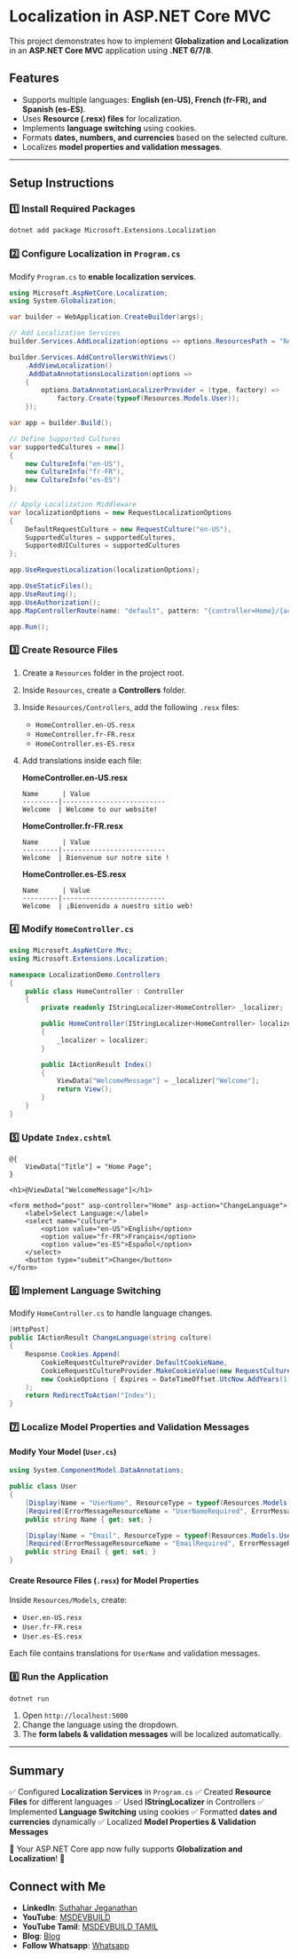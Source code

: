 # Localization in ASP.NET Core MVC

This project demonstrates how to implement **Globalization and Localization** in an **ASP.NET Core MVC** application using **.NET 6/7/8**.

## Features
- Supports multiple languages: **English (en-US), French (fr-FR), and Spanish (es-ES)**.
- Uses **Resource (.resx) files** for localization.
- Implements **language switching** using cookies.
- Formats **dates, numbers, and currencies** based on the selected culture.
- Localizes **model properties and validation messages**.

---

## Setup Instructions

### 1️⃣ Install Required Packages
```sh
dotnet add package Microsoft.Extensions.Localization
```

### 2️⃣ Configure Localization in `Program.cs`
Modify `Program.cs` to **enable localization services**.

```csharp
using Microsoft.AspNetCore.Localization;
using System.Globalization;

var builder = WebApplication.CreateBuilder(args);

// Add Localization Services
builder.Services.AddLocalization(options => options.ResourcesPath = "Resources");

builder.Services.AddControllersWithViews()
    .AddViewLocalization()
    .AddDataAnnotationsLocalization(options =>
    {
        options.DataAnnotationLocalizerProvider = (type, factory) =>
            factory.Create(typeof(Resources.Models.User));
    });

var app = builder.Build();

// Define Supported Cultures
var supportedCultures = new[]
{
    new CultureInfo("en-US"),
    new CultureInfo("fr-FR"),
    new CultureInfo("es-ES")
};

// Apply Localization Middleware
var localizationOptions = new RequestLocalizationOptions
{
    DefaultRequestCulture = new RequestCulture("en-US"),
    SupportedCultures = supportedCultures,
    SupportedUICultures = supportedCultures
};

app.UseRequestLocalization(localizationOptions);

app.UseStaticFiles();
app.UseRouting();
app.UseAuthorization();
app.MapControllerRoute(name: "default", pattern: "{controller=Home}/{action=Index}/{id?}");

app.Run();
```

### 3️⃣ Create Resource Files
1. Create a `Resources` folder in the project root.
2. Inside `Resources`, create a **Controllers** folder.
3. Inside `Resources/Controllers`, add the following `.resx` files:
   - `HomeController.en-US.resx`
   - `HomeController.fr-FR.resx`
   - `HomeController.es-ES.resx`
4. Add translations inside each file:
   
   **HomeController.en-US.resx**
   ```
   Name      | Value
   ---------|--------------------------
   Welcome  | Welcome to our website!
   ```
   **HomeController.fr-FR.resx**
   ```
   Name      | Value
   ---------|--------------------------
   Welcome  | Bienvenue sur notre site !
   ```
   **HomeController.es-ES.resx**
   ```
   Name      | Value
   ---------|--------------------------
   Welcome  | ¡Bienvenido a nuestro sitio web!
   ```

### 4️⃣ Modify `HomeController.cs`
```csharp
using Microsoft.AspNetCore.Mvc;
using Microsoft.Extensions.Localization;

namespace LocalizationDemo.Controllers
{
    public class HomeController : Controller
    {
        private readonly IStringLocalizer<HomeController> _localizer;

        public HomeController(IStringLocalizer<HomeController> localizer)
        {
            _localizer = localizer;
        }

        public IActionResult Index()
        {
            ViewData["WelcomeMessage"] = _localizer["Welcome"];
            return View();
        }
    }
}
```

### 5️⃣ Update `Index.cshtml`
```razor
@{
    ViewData["Title"] = "Home Page";
}

<h1>@ViewData["WelcomeMessage"]</h1>

<form method="post" asp-controller="Home" asp-action="ChangeLanguage">
    <label>Select Language:</label>
    <select name="culture">
        <option value="en-US">English</option>
        <option value="fr-FR">Français</option>
        <option value="es-ES">Español</option>
    </select>
    <button type="submit">Change</button>
</form>
```

### 6️⃣ Implement Language Switching
Modify `HomeController.cs` to handle language changes.

```csharp
[HttpPost]
public IActionResult ChangeLanguage(string culture)
{
    Response.Cookies.Append(
        CookieRequestCultureProvider.DefaultCookieName,
        CookieRequestCultureProvider.MakeCookieValue(new RequestCulture(culture)),
        new CookieOptions { Expires = DateTimeOffset.UtcNow.AddYears(1) }
    );
    return RedirectToAction("Index");
}
```

### 7️⃣ Localize Model Properties and Validation Messages
#### **Modify Your Model (`User.cs`)**
```csharp
using System.ComponentModel.DataAnnotations;

public class User
{
    [Display(Name = "UserName", ResourceType = typeof(Resources.Models.User))]
    [Required(ErrorMessageResourceName = "UserNameRequired", ErrorMessageResourceType = typeof(Resources.Models.User))]
    public string Name { get; set; }

    [Display(Name = "Email", ResourceType = typeof(Resources.Models.User))]
    [Required(ErrorMessageResourceName = "EmailRequired", ErrorMessageResourceType = typeof(Resources.Models.User))]
    public string Email { get; set; }
}
```
#### **Create Resource Files (`.resx`) for Model Properties**
Inside `Resources/Models`, create:
- `User.en-US.resx`
- `User.fr-FR.resx`
- `User.es-ES.resx`

Each file contains translations for `UserName` and validation messages.

### 8️⃣ Run the Application
```sh
dotnet run
```
1. Open `http://localhost:5000`
2. Change the language using the dropdown.
3. The **form labels & validation messages** will be localized automatically.

---

## Summary
✅ Configured **Localization Services** in `Program.cs`
✅ Created **Resource Files** for different languages
✅ Used **IStringLocalizer** in Controllers
✅ Implemented **Language Switching** using cookies
✅ Formatted **dates and currencies** dynamically
✅ Localized **Model Properties & Validation Messages**

🚀 Your ASP.NET Core app now fully supports **Globalization and Localization**! 🚀

## Connect with Me
- **LinkedIn**: [Suthahar Jeganathan](https://www.linkedin.com/in/jssuthahar/)
- **YouTube**: [MSDEVBUILD](https://www.youtube.com/@MSDEVBUILD)
- **YouTube Tamil**: [MSDEVBUILD TAMIL](https://www.youtube.com/@MSDEVBUILDTamil)
- **Blog**: [Blog](https://www.msdevbuild.com/)
- **Follow Whatsapp**: [Whatsapp](https://www.whatsapp.com/channel/0029Va5j2rHEFeXcTlUhQB0J)

